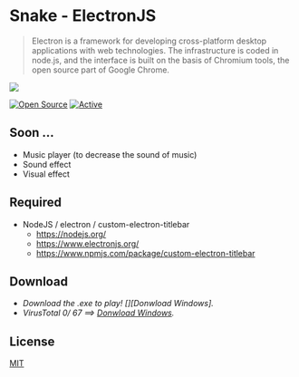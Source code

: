 # Snake - ElectronJS
> Electron is a framework for developing cross-platform desktop applications with web technologies. The infrastructure is coded in node.js, and the interface is built on the basis of Chromium tools, the open source part of Google Chrome.

![](header.png)

[![Open Source](https://badges.frapsoft.com/os/v1/open-source.svg?v=103)](https://opensource.org/)
[![Active](http://img.shields.io/badge/Status-Active-green.svg)](https://tterb.github.io)


## Soon ...
- Music player (to decrease the sound of music)
- Sound effect
- Visual effect

## Required
* NodeJS / electron / custom-electron-titlebar
  * https://nodejs.org/
  * https://www.electronjs.org/
  * https://www.npmjs.com/package/custom-electron-titlebar

## Download
* _Download the .exe to play! [][Donwload Windows]._
* _VirusTotal 0/ 67 ==> [Donwload Windows](https://cutt.ly/TdMPlil)._




## License
 [MIT](https://github.com/kiopdev/SnakeJS/blob/master/LICENSE)






